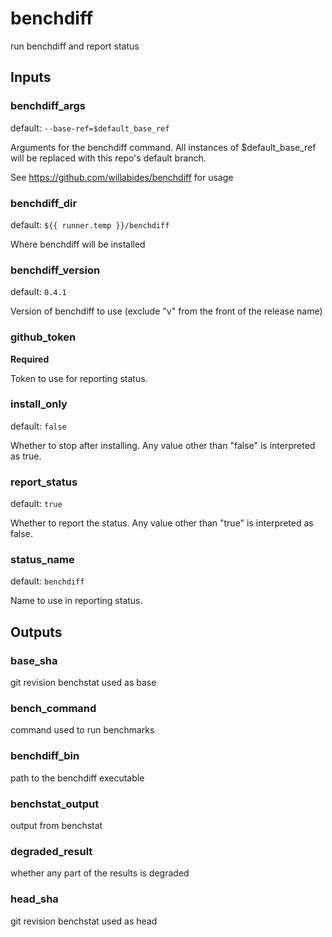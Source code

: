 # benchdiff

run benchdiff and report status

## Inputs

### benchdiff_args

default: `--base-ref=$default_base_ref`

Arguments for the benchdiff command.
All instances of $default_base_ref will be replaced with this repo's default branch.

See https://github.com/willabides/benchdiff for usage


### benchdiff_dir

default: `${{ runner.temp }}/benchdiff`

Where benchdiff will be installed

### benchdiff_version

default: `0.4.1`

Version of benchdiff to use (exclude "v" from the front of the release name)

### github_token

__Required__

Token to use for reporting status.

### install_only

default: `false`

Whether to stop after installing. Any value other than "false" is interpreted as true.

### report_status

default: `true`

Whether to report the status. Any value other than "true" is interpreted as false.

### status_name

default: `benchdiff`

Name to use in reporting status.

## Outputs

### base_sha

git revision benchstat used as base

### bench_command

command used to run benchmarks

### benchdiff_bin

path to the benchdiff executable

### benchstat_output

output from benchstat

### degraded_result

whether any part of the results is degraded

### head_sha

git revision benchstat used as head
